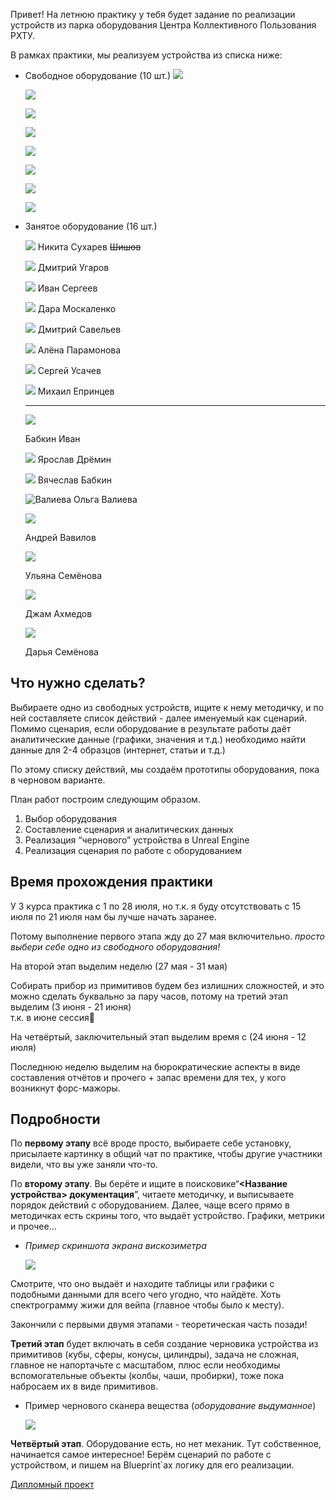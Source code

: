 Привет! На летнюю практику у тебя будет задание по реализации устройств из парка оборудования Центра Коллективного Пользования РХТУ.

В рамках практики, мы реализуем устройства из списка ниже:

- Свободное оборудование (10 шт.)
    ![](Untitled.png)
    
    ![](Untitled%201.png)
    
    ![](Untitled%202.png)
    
    ![](Untitled%203.png)
    
    ![](Untitled%204.png)
    
    ![](Untitled%205.png)
    
    ![](Untitled%206.png)
    
    ![](Untitled%207.png)
    
- Занятое оборудование (16 шт.)
    
    ![](Untitled%2010.png)
    Никита Сухарев ~~Шишов~~
    
    ![](Untitled%2011.png)
    Дмитрий Угаров


    ![](Untitled%2012.png)
    Иван Сергеев
    
    ![](Untitled%2013.png)
    Дара Москаленко
    
    
    ![](Untitled%2014.png)
    Дмитрий Савельев
    
    
    ![](Untitled%2015.png)
    Алёна Парамонова
    
    ![](Untitled%2016.png)
    Сергей Усачев
    
    ![](Untitled%2017.png)
    Михаил Епринцев  
    
    ---
    
    ![](Untitled%2018.png)
    
    Бабкин Иван
    
    ![](Untitled%2019.png)
    Ярослав Дрёмин
    
    ![](Untitled%2020.png)
    Вячеслав Бабкин


    ![Валиева](Untitled%2021.png)
    Ольга Валиева
    
    ![](Untitled%2022.png)
    
    Андрей Вавилов
    
    ![](Untitled%2023.png)
    
    Ульяна Семёнова
    
    ![](Untitled%2024.png)
    
    Джам Ахмедов
    
    ![](Untitled%2025.png)
    
    Дарья Семёнова
    
      
    

## Что нужно сделать?

Выбираете одно из свободных устройств, ищите к нему методичку, и по ней составляете список действий - далее именуемый как сценарий. Помимо сценария, если оборудование в результате работы даёт аналитические данные (графики, значения и т.д.) необходимо найти данные для 2-4 образцов (интернет, статьи и т.д.)

По этому списку действий, мы создаём прототипы оборудования, пока в черновом варианте.

План работ построим следующим образом.

1. Выбор оборудования
2. Составление сценария и аналитических данных
3. Реализация “чернового” устройства в Unreal Engine
4. Реализация сценария по работе с оборудованием

## Время прохождения практики

У 3 курса практика с 1 по 28 июля, но т.к. я буду отсутствовать с 15 июля по 21 июля нам бы лучше начать заранее.

Потому выполнение первого этапа жду до 27 мая включительно. _просто выбери себе одно из свободного оборудования!_

На второй этап выделим неделю (27 мая - 31 мая)

Собирать прибор из примитивов будем без излишних сложностей, и это можно сделать буквально за пару часов, потому на третий этап выделим (3 июня - 21 июня)  
т.к. в июне сессия🙂  

На четвёртый, заключительный этап выделим время с (24 июня - 12 июля)

Последнюю неделю выделим на бюрократические аспекты в виде составления отчётов и прочего + запас времени для тех, у кого возникнут форс-мажоры.

## Подробности

По **первому этапу** всё вроде просто, выбираете себе установку, присылаете картинку в общий чат по практике, чтобы другие участники видели, что вы уже заняли что-то.

По **второму этапу**. Вы берёте и ищите в поисковике“**<Название устройства> документация**”, читаете методичку, и выписываете порядок действий с оборудованием. Далее, чаще всего прямо в методичках есть скрины того, что выдаёт устройство. Графики, метрики и прочее…

- _Пример скриншота экрана вискозиметра_
    
    ![](Untitled%2026.png)
    

Смотрите, что оно выдаёт и находите таблицы или графики с подобными данными для всего чего угодно, что найдёте. Хоть спектрограмму жижи для вейпа (главное чтобы было к месту).

Закончили с первыми двумя этапами - теоретическая часть позади!

**Третий этап** будет включать в себя создание черновика устройства из примитивов (кубы, сферы, конусы, цилиндры), задача не сложная, главное не напортачьте с масштабом, плюс если необходимы вспомогательные объекты (колбы, чаши, пробирки), тоже пока набросаем их в виде примитивов.

- Пример чернового сканера вещества (_оборудование выдуманное_)
    
    ![](Untitled%2027.png)
    

**Четвёртый этап**. Оборудование есть, но нет механик. Тут собственное, начинается самое интересное! Берём сценарий по работе с устройством, и пишем на Blueprint`ах логику для его реализации.

[Дипломный проект](Notion%2F%D0%9B%D0%B5%D1%82%D0%BD%D1%8F%D1%8F%20%D0%BF%D1%80%D0%B0%D0%BA%D1%82%D0%B8%D0%BA%D0%B0%202024%2F%D0%94%D0%B8%D0%BF%D0%BB%D0%BE%D0%BC%D0%BD%D1%8B%D0%B9%20%D0%BF%D1%80%D0%BE%D0%B5%D0%BA%D1%82%2F%D0%94%D0%B8%D0%BF%D0%BB%D0%BE%D0%BC%D0%BD%D1%8B%D0%B9%20%D0%BF%D1%80%D0%BE%D0%B5%D0%BA%D1%82)